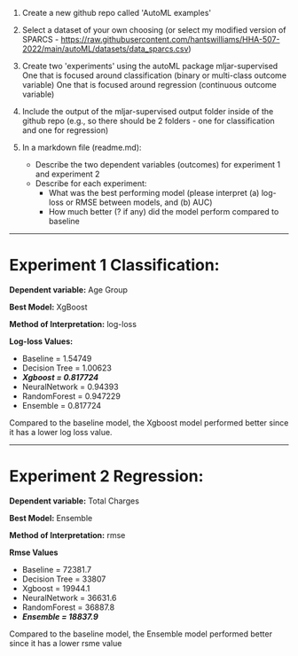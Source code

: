 1. Create a new github repo called 'AutoML examples' 

2. Select a dataset of your own choosing (or select my modified version of SPARCS - https://raw.githubusercontent.com/hantswilliams/HHA-507-2022/main/autoML/datasets/data_sparcs.csv) 

3. Create two 'experiments' using the autoML package mljar-supervised 
One that is focused around classification (binary or multi-class outcome variable)
One that is focused around regression (continuous outcome variable) 
4. Include the output of the mljar-supervised output folder inside of the github repo (e.g., so there should be 2 folders - one for classification and one for regression) 

5. In a markdown file (readme.md): 
    - Describe the two dependent variables (outcomes) for experiment 1 and experiment 2 
    - Describe for each experiment: 
        - What was the best performing model (please interpret (a) log-loss or RMSE between models, and (b) AUC) 
        - How much better (? if any) did the model perform compared to baseline

---

# Experiment 1 Classification:

**Dependent variable:** Age Group

**Best Model:** XgBoost

**Method of Interpretation:** log-loss

**Log-loss Values:**

- Baseline = 1.54749
- Decision Tree = 1.00623
- ***Xgboost = 0.817724***
- NeuralNetwork = 0.94393
- RandomForest = 0.947229
- Ensemble = 0.817724

Compared to the baseline model, the Xgboost model performed better since it has a lower log loss value.

---

# Experiment 2 Regression:

**Dependent variable:** Total Charges

**Best Model:** Ensemble

**Method of Interpretation:** rmse

**Rmse Values**

- Baseline = 72381.7
- Decision Tree = 33807
- Xgboost = 19944.1
- NeuralNetwork = 36631.6
- RandomForest = 36887.8	
- ***Ensemble = 18837.9***

Compared to the baseline model, the Ensemble model performed better since it has a lower rsme value





